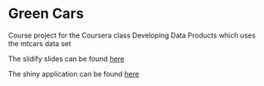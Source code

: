 Green Cars
====

Course project for the Coursera class Developing Data Products which uses the mtcars data set

The slidify slides can be found [here](http://danieledavenport.github.io/cars/index.html)

The shiny application can be found [here](http://ddavenport.shinyapps.io/Cars)
